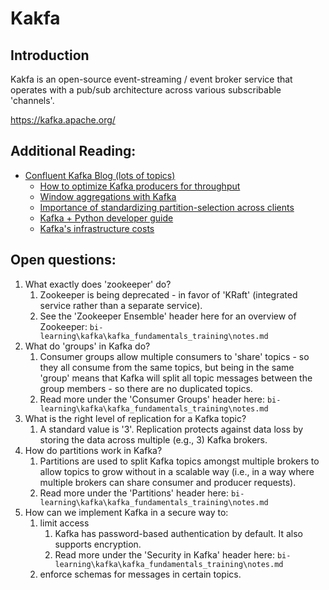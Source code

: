 # Kakfa

## Introduction
Kakfa is an open-source event-streaming / event broker service that operates with a pub/sub architecture across various subscribable 'channels'.

https://kafka.apache.org/


## Additional Reading:
- [Confluent Kafka Blog (lots of topics)](https://www.confluent.io/blog/?categories=apache-kafka)
  - [How to optimize Kafka producers for throughput](https://developer.confluent.io/tutorials/optimize-producer-throughput/confluent.html)
  - [Window aggregations with Kafka](https://www.confluent.io/blog/windowing-in-kafka-streams/)
  - [Importance of standardizing partition-selection across clients](https://www.confluent.io/blog/standardized-hashing-across-java-and-non-java-producers/)
  - [Kafka + Python developer guide](https://www.confluent.io/blog/kafka-python-developer-guide/)
  - [Kafka's infrastructure costs](https://www.confluent.io/blog/understanding-and-optimizing-your-kafka-costs-part-1-infrastructure/)


## Open questions:
1. What exactly does 'zookeeper' do?
   1. Zookeeper is being deprecated - in favor of 'KRaft' (integrated service rather than a separate service).
   2. See the 'Zookeeper Ensemble' header here for an overview of Zookeeper: `bi-learning\kafka\kafka_fundamentals_training\notes.md`
2. What do 'groups' in Kafka do?
   1. Consumer groups allow multiple consumers to 'share' topics - so they all consume from the same topics, but being in the same 'group' means that Kafka will split all topic messages between the group members - so there are no duplicated topics.
   2. Read more under the 'Consumer Groups' header here: `bi-learning\kafka\kafka_fundamentals_training\notes.md`
3. What is the right level of replication for a Kafka topic?
   1. A standard value is '3'. Replication protects against data loss by storing the data across multiple (e.g., 3) Kafka brokers.
4. How do partitions work in Kafka?
   1. Partitions are used to split Kafka topics amongst multiple brokers to allow topics to grow without in a scalable way (i.e., in a way where multiple brokers can share consumer and producer requests).
   2. Read more under the 'Partitions' header here: `bi-learning\kafka\kafka_fundamentals_training\notes.md`
5. How can we implement Kafka in a secure way to:
   1. limit access
      1. Kafka has password-based authentication by default. It also supports encryption.
      2. Read more under the 'Security in Kafka' header here: `bi-learning\kafka\kafka_fundamentals_training\notes.md`
   2. enforce schemas for messages in certain topics.